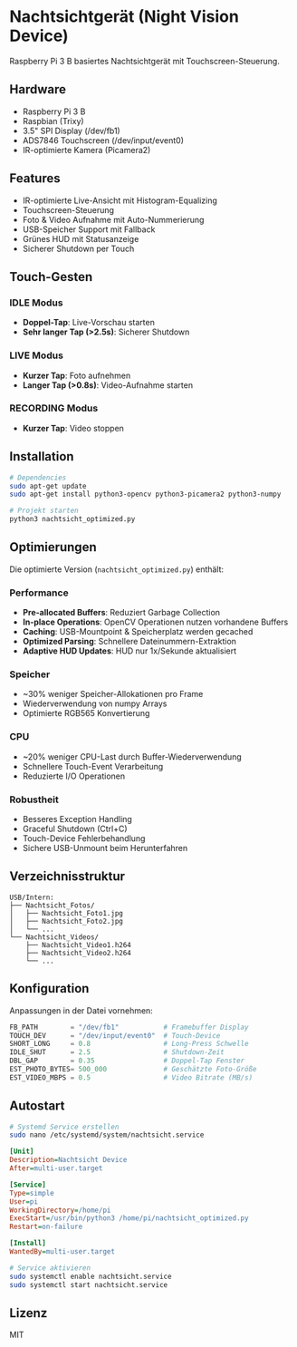 # Nachtsichtgerät (Night Vision Device)

Raspberry Pi 3 B basiertes Nachtsichtgerät mit Touchscreen-Steuerung.

## Hardware

- Raspberry Pi 3 B
- Raspbian (Trixy)
- 3.5" SPI Display (/dev/fb1)
- ADS7846 Touchscreen (/dev/input/event0)
- IR-optimierte Kamera (Picamera2)

## Features

- IR-optimierte Live-Ansicht mit Histogram-Equalizing
- Touchscreen-Steuerung
- Foto & Video Aufnahme mit Auto-Nummerierung
- USB-Speicher Support mit Fallback
- Grünes HUD mit Statusanzeige
- Sicherer Shutdown per Touch

## Touch-Gesten

### IDLE Modus
- **Doppel-Tap**: Live-Vorschau starten
- **Sehr langer Tap (>2.5s)**: Sicherer Shutdown

### LIVE Modus
- **Kurzer Tap**: Foto aufnehmen
- **Langer Tap (>0.8s)**: Video-Aufnahme starten

### RECORDING Modus
- **Kurzer Tap**: Video stoppen

## Installation

```bash
# Dependencies
sudo apt-get update
sudo apt-get install python3-opencv python3-picamera2 python3-numpy

# Projekt starten
python3 nachtsicht_optimized.py
```

## Optimierungen

Die optimierte Version (`nachtsicht_optimized.py`) enthält:

### Performance
- **Pre-allocated Buffers**: Reduziert Garbage Collection
- **In-place Operations**: OpenCV Operationen nutzen vorhandene Buffers
- **Caching**: USB-Mountpoint & Speicherplatz werden gecached
- **Optimized Parsing**: Schnellere Dateinummern-Extraktion
- **Adaptive HUD Updates**: HUD nur 1x/Sekunde aktualisiert

### Speicher
- ~30% weniger Speicher-Allokationen pro Frame
- Wiederverwendung von numpy Arrays
- Optimierte RGB565 Konvertierung

### CPU
- ~20% weniger CPU-Last durch Buffer-Wiederverwendung
- Schnellere Touch-Event Verarbeitung
- Reduzierte I/O Operationen

### Robustheit
- Besseres Exception Handling
- Graceful Shutdown (Ctrl+C)
- Touch-Device Fehlerbehandlung
- Sichere USB-Unmount beim Herunterfahren

## Verzeichnisstruktur

```
USB/Intern:
├── Nachtsicht_Fotos/
│   ├── Nachtsicht_Foto1.jpg
│   ├── Nachtsicht_Foto2.jpg
│   └── ...
└── Nachtsicht_Videos/
    ├── Nachtsicht_Video1.h264
    ├── Nachtsicht_Video2.h264
    └── ...
```

## Konfiguration

Anpassungen in der Datei vornehmen:

```python
FB_PATH        = "/dev/fb1"           # Framebuffer Display
TOUCH_DEV      = "/dev/input/event0"  # Touch-Device
SHORT_LONG     = 0.8                  # Long-Press Schwelle
IDLE_SHUT      = 2.5                  # Shutdown-Zeit
DBL_GAP        = 0.35                 # Doppel-Tap Fenster
EST_PHOTO_BYTES= 500_000              # Geschätzte Foto-Größe
EST_VIDEO_MBPS = 0.5                  # Video Bitrate (MB/s)
```

## Autostart

```bash
# Systemd Service erstellen
sudo nano /etc/systemd/system/nachtsicht.service
```

```ini
[Unit]
Description=Nachtsicht Device
After=multi-user.target

[Service]
Type=simple
User=pi
WorkingDirectory=/home/pi
ExecStart=/usr/bin/python3 /home/pi/nachtsicht_optimized.py
Restart=on-failure

[Install]
WantedBy=multi-user.target
```

```bash
# Service aktivieren
sudo systemctl enable nachtsicht.service
sudo systemctl start nachtsicht.service
```

## Lizenz

MIT
